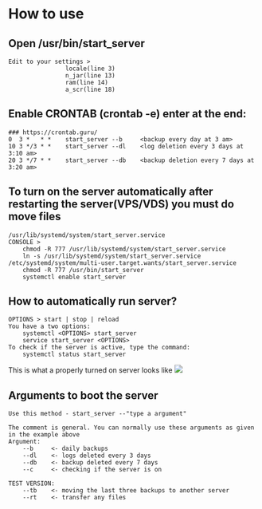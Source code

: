 # How to use

## Open /usr/bin/start_server
    Edit to your settings > 
                    locale(line 3)
                    n_jar(line 13)
                    ram(line 14)
                    a_scr(line 18)

## Enable CRONTAB (crontab -e) enter at the end:
    ### https://crontab.guru/ 
    0  3 *   * *	start_server --b     <backup every day at 3 am>
    10 3 */3 * *    start_server --dl    <log deletion every 3 days at 3:10 am>
    20 3 */7 * *    start_server --db    <backup deletion every 7 days at 3:20 am>

## To turn on the server automatically after restarting the server(VPS/VDS) you must do move files
    /usr/lib/systemd/system/start_server.service
    CONSOLE > 
        chmod -R 777 /usr/lib/systemd/system/start_server.service
        ln -s /usr/lib/systemd/system/start_server.service /etc/systemd/system/multi-user.target.wants/start_server.service
        chmod -R 777 /usr/bin/start_server
        systemctl enable start_server
## How to automatically run server?
    OPTIONS > start | stop | reload
    You have a two options:
        systemctl <OPTIONS> start_server
        service start_server <OPTIONS>
    To check if the server is active, type the command:
        systemctl status start_server

This is what a properly turned on server looks like
![](https://i.imgur.com/lAdIZvS.png)

## Arguments to boot the server
    Use this method - start_server --"type a argument"

    The comment is general. You can normally use these arguments as given in the example above
    Argument:
        --b     <- daily backups
        --dl    <- logs deleted every 3 days
        --db    <- backup deleted every 7 days
        --c     <- checking if the server is on

    TEST VERSION:
        --tb    <- moving the last three backups to another server
        --rt    <- transfer any files